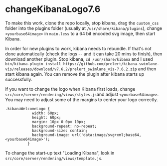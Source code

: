 # changeKibanaLogo7.6

To make this work, clone the repo locally, stop kibana, drag the `custom_css` folder into the plugins folder (usually at `/usr/share/kibana/plugins`), change `<yourbase64image>` in `main.less` to a 64 bit encoded svg image, then start Kibana.

In order for new plugins to work, kibana needs to rebundle. If that's not done automatically (check the logs -- and it can take 20 mins to finish), then download another plugin.
Stop kibana, `cd /usr/share/kibana` and I used `bin/kibana-plugin install https://github.com/prelert/kibana-swimlane-vis/releases/download/v7.6.2/prelert_swimlane_vis-7.6.2.zip` and then start kibana again. You can remove the plugin after kibana starts up successfully. 

If you want to change the logo when Kibana first loads, change `src/core/server/rendering/views/styles.js`and adjust `<yourbase64image>`. You may need to adjust some of the margins to center your logo correctly.
```
.kibanaWelcomeLogo {
            width: 60px;
            height: 60px;
            margin: 10px 0 0px 10px;
            background-repeat: no-repeat;
            background-size: contain;
            background-image: url('data:image/svg+xml;base64,<yourbase64image>');
          }
```
To change the start-up text "Loading Kibana", look in `src/core/server/rendering/views/template.js`.
